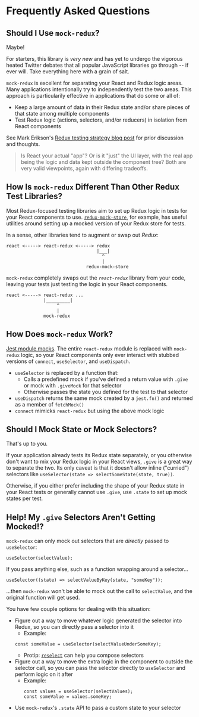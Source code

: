 # Frequently Asked Questions

## Should I Use `mock-redux`?

Maybe!

For starters, this library is _very new_ and has yet to undergo the vigorous heated Twitter debates that all popular JavaScript libraries go through -- if ever will.
Take everything here with a grain of salt.

`mock-redux` is excellent for separating your React and Redux logic areas.
Many applications intentionally try to independently test the two areas.
This approach is particularily effective in applications that do some or all of:

- Keep a large amount of data in their Redux state and/or share pieces of that state among multiple components
- Test Redux logic (actions, selectors, and/or reducers) in isolation from React components

See Mark Erikson's [Redux testing strategy blog post](https://blog.isquaredsoftware.com/2019/07/blogged-answers-thoughts-on-hooks/) for prior discussion and thoughts.

> Is React your actual "app"?
> Or is it "just" the UI layer, with the real app being the logic and data kept outside the component tree?
> Both are very valid viewpoints, again with differing tradeoffs.

## How Is `mock-redux` Different Than Other Redux Test Libraries?

Most Redux-focused testing libraries aim to set up Redux logic in tests for your React components to use.
[`redux-mock-store`](https://github.com/reduxjs/redux-mock-store), for example, has useful utilities around setting up a mocked version of your Redux store for tests.

In a sense, other libraries tend to augment or swap out _Redux_:

```
react <-----> react-redux <-----> redux
                                  |___|
                                    ^
                                    |
                              redux-mock-store
```

`mock-redux` completely swaps out the _`react-redux`_ library from your code, leaving your tests just testing the logic in your React components.

```
react <-----> react-redux ...
              |_________|
                   ^
                   |
              mock-redux
```

## How Does `mock-redux` Work?

[Jest module mocks](https://jestjs.io/docs/en/mock-functions#mocking-modules).
The entire `react-redux` module is replaced with `mock-redux` logic, so your React components only ever interact with stubbed versions of `connect`, `useSelector`, and `useDispatch`.

- `useSelector` is replaced by a function that:
  - Calls a predefined mock if you've defined a return value with `.give` or mock with `.giveMock` for that selector
  - Otherwise passes the state you defined for the test to that selector
- `useDispatch` returns the same mock created by a `jest.fn()` and returned as a member of `fetchMock()`
- `connect` mimicks `react-redux` but using the above mock logic

## Should I Mock State or Mock Selectors?

That's up to you.

If your application already tests its Redux state separately, or you otherwise don't want to mix your Redux logic in your React views, `.give` is a great way to separate the two.
Its only caveat is that it doesn't allow inline ("curried") selectors like `useSelector(state => selectSomeState(state, true))`.

Otherwise, if you either prefer including the shape of your Redux state in your React tests or generally cannot use `.give`, use `.state` to set up mock states per test.

## Help! My `.give` Selectors Aren't Getting Mocked!?

`mock-redux` can only mock out selectors that are _directly_ passed to `useSelector`:

```tsx
useSelector(selectValue);
```

If you pass anything else, such as a function wrapping around a selector...

```tsx
useSelector((state) => selectValueByKey(state, "someKey"));
```

...then `mock-redux` won't be able to mock out the call to `selectValue`, and the original function will get used.

You have few couple options for dealing with this situation:

- Figure out a way to move whatever logic generated the selector into Redux, so you can directly pass a selector into it
  - Example:
  ```tsx
  const someValue = useSelector(selectValueUnderSomeKey);
  ```
  - Protip: [`reselect`](https://github.com/reduxjs/reselect) can help you compose selectors
- Figure out a way to move the extra logic in the component to outside the selector call, so you can pass the selector directly to `useSelector` and perform logic on it after
  - Example:
    ```tsx
    const values = useSelector(selectValues);
    const someValue = values.someKey;
    ```
- Use `mock-redux`'s `.state` API to pass a custom state to your selector
